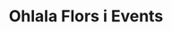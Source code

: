 ---
title: "Ohlala Flors i Events"
url: /santa-coloma-de-gramenet/ohlala-flors-i-events/
shop: Blumen
---